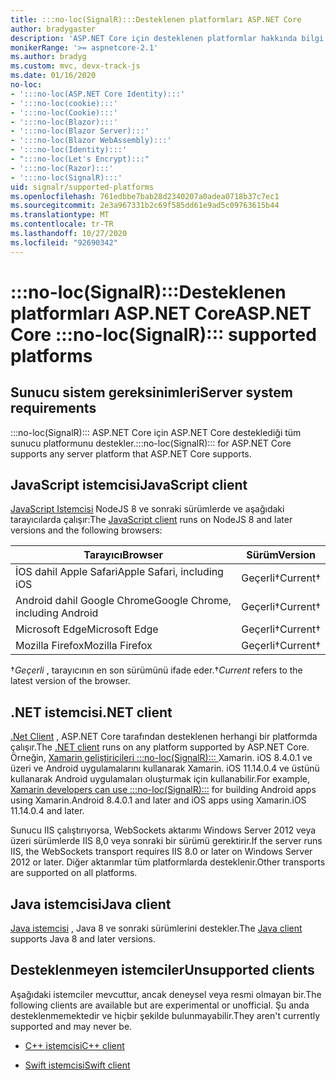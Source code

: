 ```yaml
---
title: :::no-loc(SignalR):::Desteklenen platformları ASP.NET Core
author: bradygaster
description: 'ASP.NET Core için desteklenen platformlar hakkında bilgi edinin :::no-loc(SignalR)::: .'
monikerRange: '>= aspnetcore-2.1'
ms.author: bradyg
ms.custom: mvc, devx-track-js
ms.date: 01/16/2020
no-loc:
- ':::no-loc(ASP.NET Core Identity):::'
- ':::no-loc(cookie):::'
- ':::no-loc(Cookie):::'
- ':::no-loc(Blazor):::'
- ':::no-loc(Blazor Server):::'
- ':::no-loc(Blazor WebAssembly):::'
- ':::no-loc(Identity):::'
- ":::no-loc(Let's Encrypt):::"
- ':::no-loc(Razor):::'
- ':::no-loc(SignalR):::'
uid: signalr/supported-platforms
ms.openlocfilehash: 761edbbe7bab28d2340207a0adea0718b37c7ec1
ms.sourcegitcommit: 2e3a967331b2c69f585dd61e9ad5c09763615b44
ms.translationtype: MT
ms.contentlocale: tr-TR
ms.lasthandoff: 10/27/2020
ms.locfileid: "92690342"
---
```

# <a name="aspnet-core-no-locsignalr-supported-platforms"></a><span data-ttu-id="71cd7-103">:::no-loc(SignalR):::Desteklenen platformları ASP.NET Core</span><span class="sxs-lookup"><span data-stu-id="71cd7-103">ASP.NET Core :::no-loc(SignalR)::: supported platforms</span></span>

## <a name="server-system-requirements"></a><span data-ttu-id="71cd7-104">Sunucu sistem gereksinimleri</span><span class="sxs-lookup"><span data-stu-id="71cd7-104">Server system requirements</span></span>

<span data-ttu-id="71cd7-105">:::no-loc(SignalR)::: ASP.NET Core için ASP.NET Core desteklediği tüm sunucu platformunu destekler.</span><span class="sxs-lookup"><span data-stu-id="71cd7-105">:::no-loc(SignalR)::: for ASP.NET Core supports any server platform that ASP.NET Core supports.</span></span>

## <a name="javascript-client"></a><span data-ttu-id="71cd7-106">JavaScript istemcisi</span><span class="sxs-lookup"><span data-stu-id="71cd7-106">JavaScript client</span></span>

<span data-ttu-id="71cd7-107">[JavaScript Istemcisi](xref:signalr/javascript-client) NodeJS 8 ve sonraki sürümlerde ve aşağıdaki tarayıcılarda çalışır:</span><span class="sxs-lookup"><span data-stu-id="71cd7-107">The [JavaScript client](xref:signalr/javascript-client) runs on NodeJS 8 and later versions and the following browsers:</span></span>

| <span data-ttu-id="71cd7-108">Tarayıcı</span><span class="sxs-lookup"><span data-stu-id="71cd7-108">Browser</span></span>                          | <span data-ttu-id="71cd7-109">Sürüm</span><span class="sxs-lookup"><span data-stu-id="71cd7-109">Version</span></span>         |
| -------------------------------- | --------------- |
| <span data-ttu-id="71cd7-110">İOS dahil Apple Safari</span><span class="sxs-lookup"><span data-stu-id="71cd7-110">Apple Safari, including iOS</span></span>      | <span data-ttu-id="71cd7-111">Geçerli&dagger;</span><span class="sxs-lookup"><span data-stu-id="71cd7-111">Current&dagger;</span></span> |
| <span data-ttu-id="71cd7-112">Android dahil Google Chrome</span><span class="sxs-lookup"><span data-stu-id="71cd7-112">Google Chrome, including Android</span></span> | <span data-ttu-id="71cd7-113">Geçerli&dagger;</span><span class="sxs-lookup"><span data-stu-id="71cd7-113">Current&dagger;</span></span> |
| <span data-ttu-id="71cd7-114">Microsoft Edge</span><span class="sxs-lookup"><span data-stu-id="71cd7-114">Microsoft Edge</span></span>                   | <span data-ttu-id="71cd7-115">Geçerli&dagger;</span><span class="sxs-lookup"><span data-stu-id="71cd7-115">Current&dagger;</span></span> |
| <span data-ttu-id="71cd7-116">Mozilla Firefox</span><span class="sxs-lookup"><span data-stu-id="71cd7-116">Mozilla Firefox</span></span>                  | <span data-ttu-id="71cd7-117">Geçerli&dagger;</span><span class="sxs-lookup"><span data-stu-id="71cd7-117">Current&dagger;</span></span> |

<span data-ttu-id="71cd7-118">&dagger;*Geçerli* , tarayıcının en son sürümünü ifade eder.</span><span class="sxs-lookup"><span data-stu-id="71cd7-118">&dagger;*Current* refers to the latest version of the browser.</span></span>

## <a name="net-client"></a><span data-ttu-id="71cd7-119">.NET istemcisi</span><span class="sxs-lookup"><span data-stu-id="71cd7-119">.NET client</span></span>

<span data-ttu-id="71cd7-120">[.Net Client](xref:signalr/dotnet-client) , ASP.NET Core tarafından desteklenen herhangi bir platformda çalışır.</span><span class="sxs-lookup"><span data-stu-id="71cd7-120">The [.NET client](xref:signalr/dotnet-client) runs on any platform supported by ASP.NET Core.</span></span> <span data-ttu-id="71cd7-121">Örneğin, [Xamarin geliştiricileri :::no-loc(SignalR)::: ](https://github.com/aspnet/Announcements/issues/305) Xamarin. iOS 8.4.0.1 ve üzeri ve Android uygulamalarını kullanarak Xamarin. iOS 11.14.0.4 ve üstünü kullanarak Android uygulamaları oluşturmak için kullanabilir.</span><span class="sxs-lookup"><span data-stu-id="71cd7-121">For example, [Xamarin developers can use :::no-loc(SignalR):::](https://github.com/aspnet/Announcements/issues/305) for building Android apps using Xamarin.Android 8.4.0.1 and later and iOS apps using Xamarin.iOS 11.14.0.4 and later.</span></span>

<span data-ttu-id="71cd7-122">Sunucu IIS çalıştırıyorsa, WebSockets aktarımı Windows Server 2012 veya üzeri sürümlerde IIS 8,0 veya sonraki bir sürümü gerektirir.</span><span class="sxs-lookup"><span data-stu-id="71cd7-122">If the server runs IIS, the WebSockets transport requires IIS 8.0 or later on Windows Server 2012 or later.</span></span> <span data-ttu-id="71cd7-123">Diğer aktarımlar tüm platformlarda desteklenir.</span><span class="sxs-lookup"><span data-stu-id="71cd7-123">Other transports are supported on all platforms.</span></span>

## <a name="java-client"></a><span data-ttu-id="71cd7-124">Java istemcisi</span><span class="sxs-lookup"><span data-stu-id="71cd7-124">Java client</span></span>

<span data-ttu-id="71cd7-125">[Java istemcisi](xref:signalr/java-client) , Java 8 ve sonraki sürümlerini destekler.</span><span class="sxs-lookup"><span data-stu-id="71cd7-125">The [Java client](xref:signalr/java-client) supports Java 8 and later versions.</span></span>

## <a name="unsupported-clients"></a><span data-ttu-id="71cd7-126">Desteklenmeyen istemciler</span><span class="sxs-lookup"><span data-stu-id="71cd7-126">Unsupported clients</span></span>

<span data-ttu-id="71cd7-127">Aşağıdaki istemciler mevcuttur, ancak deneysel veya resmi olmayan bir.</span><span class="sxs-lookup"><span data-stu-id="71cd7-127">The following clients are available but are experimental or unofficial.</span></span> <span data-ttu-id="71cd7-128">Şu anda desteklenmemektedir ve hiçbir şekilde bulunmayabilir.</span><span class="sxs-lookup"><span data-stu-id="71cd7-128">They aren't currently supported and may never be.</span></span>

* <span data-ttu-id="71cd7-129">[C++ istemcisi](https://github.com/aspnet/:::no-loc(SignalR):::-Client-Cpp)</span><span class="sxs-lookup"><span data-stu-id="71cd7-129">[C++ client](https://github.com/aspnet/:::no-loc(SignalR):::-Client-Cpp)</span></span>

* <span data-ttu-id="71cd7-130">[Swift istemcisi](https://github.com/moozzyk/:::no-loc(SignalR):::-Client-Swift)</span><span class="sxs-lookup"><span data-stu-id="71cd7-130">[Swift client](https://github.com/moozzyk/:::no-loc(SignalR):::-Client-Swift)</span></span>
